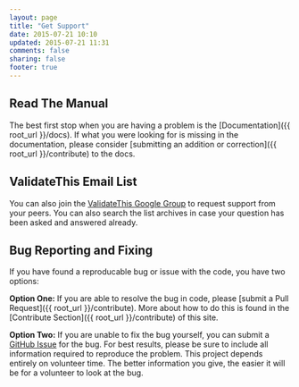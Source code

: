 ```yaml
---
layout: page
title: "Get Support"
date: 2015-07-21 10:10
updated: 2015-07-21 11:31
comments: false
sharing: false
footer: true
---
```


Read The Manual
---
The best first stop when you are having a problem is the [Documentation]({{ root_url }}/docs). If what you were looking for is missing in the documentation, please consider [submitting an addition or correction]({{ root_url }}/contribute) to the docs.

ValidateThis Email List
---
You can also join the [ValidateThis Google Group](https://groups.google.com/group/validatethis) to request support from your peers. You can also search the list archives in case your question has been asked and answered already.

Bug Reporting and Fixing
---
If you have found a reproducable bug or issue with the code, you have two options:

**Option One:** If you are able to resolve the bug in code, please [submit a Pull Request]({{ root_url }}/contribute). More about how to do this is found in the [Contribute Section]({{ root_url }}/contribute) of this site.

**Option Two:** If you are unable to fix the bug yourself, you can submit a [GitHub Issue](https://github.com/teamcfadvance/validatethis/issues) for the bug. For best results, please be sure to include all information required to reproduce the problem. This project depends entirely on volunteer time. The better information you give, the easier it will be for a volunteer to look at the bug.
